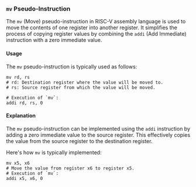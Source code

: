 ### `mv` Pseudo-Instruction

The `mv` (Move) pseudo-instruction in RISC-V assembly language is used to move the contents of one register into another register. It simplifies the process of copying register values by combining the `addi` (Add Immediate) instruction with a zero immediate value.

#### Usage

The `mv` pseudo-instruction is typically used as follows:

```assembly
mv rd, rs
# rd: Destination register where the value will be moved to.
# rs: Source register from which the value will be moved.

# Execution of `mv`:
addi rd, rs, 0
```

#### Explanation

The `mv` pseudo-instruction can be implemented using the `addi` instruction by adding a zero immediate value to the source register. This effectively copies the value from the source register to the destination register.

Here's how `mv` is typically implemented:

```assembly
mv x5, x6
# Move the value from register x6 to register x5.
# Execution of `mv`:
addi x5, x6, 0
```
